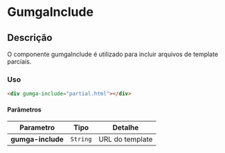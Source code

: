 # GumgaInclude

## Descrição
O componente gumgaInclude é utilizado para incluir arquivos de template parciais.


### Uso

```html
<div gumga-include="partial.html"></div>

```

#### Parâmetros

| Parametro | Tipo | Detalhe |
| --- | --- | --- |
| **gumga-include** | `String` | URL do template |